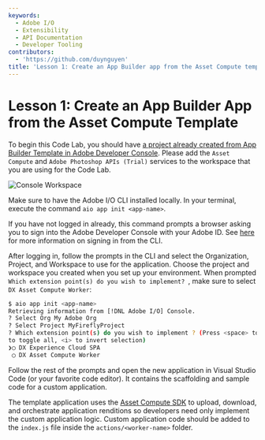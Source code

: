 ```yaml
---
keywords:
  - Adobe I/O
  - Extensibility
  - API Documentation
  - Developer Tooling
contributors:
  - 'https://github.com/duynguyen'
title: 'Lesson 1: Create an App Builder app from the Asset Compute template'
---
```


# Lesson 1: Create an App Builder App from the Asset Compute Template

To begin this Code Lab, you should have [a project already created from App Builder Template in Adobe Developer Console](../../get_started/app_builder_get_started/first_app.md#2-create-a-new-project-on-developer-console). Please add the `Asset Compute` and `Adobe Photoshop APIs (Trial)` services to the workspace that you are using for the Code Lab.

![Console Workspace](assets/console-workspace.png)

Make sure to have the Adobe I/O CLI installed locally. In your terminal, execute the command `aio app init <app-name>`.

If you have not logged in already, this command prompts a browser asking you to sign into the Adobe Developer Console with your Adobe ID. See [here](../../get_started/app_builder_get_started/first_app.md#3-sign-in-from-the-CLI) for more information on signing in from the CLI.

After logging in, follow the prompts in the CLI and select the Organization, Project, and Workspace to use for the application. Choose the project and workspace you created when you set up your environment. When prompted `Which extension point(s) do you wish to implement? `, make sure to select `DX Asset Compute Worker`:

```bash
$ aio app init <app-name>
Retrieving information from [!DNL Adobe I/O] Console.
? Select Org My Adobe Org
? Select Project MyFireflyProject
? Which extension point(s) do you wish to implement ? (Press <space> to select, <a>
to toggle all, <i> to invert selection)
❯◯ DX Experience Cloud SPA
 ◯ DX Asset Compute Worker
```

Follow the rest of the prompts and open the new application in Visual Studio Code (or your favorite code editor). It contains the scaffolding and sample code for a custom application.

The template application uses the [Asset Compute SDK](https://github.com/adobe/asset-compute-sdk) to upload, download, and orchestrate application renditions so developers need only implement the custom application logic. Custom application code should be added to the `index.js` file inside the `actions/<worker-name>` folder.
